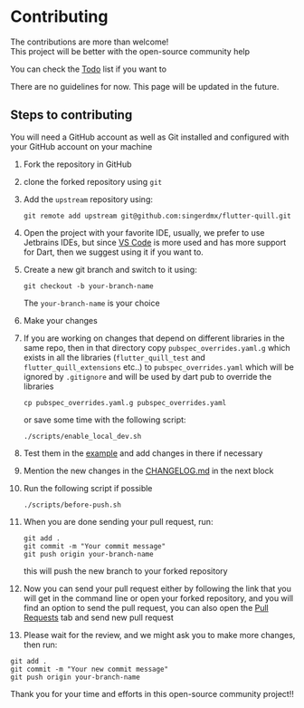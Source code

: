 # Contributing

The contributions are more than welcome! <br>
This project will be better with the open-source community help

You can check the [Todo](./todo.md) list if you want to

There are no guidelines for now.
This page will be updated in the future.

## Steps to contributing

You will need a GitHub account as well as Git installed and configured with your GitHub account on your machine

1. Fork the repository in GitHub
2. clone the forked repository using `git`
3. Add the `upstream` repository using:
    ```
    git remote add upstream git@github.com:singerdmx/flutter-quill.git
    ```
4. Open the project with your favorite IDE, usually, we prefer to use Jetbrains IDEs, but since [VS Code](https://code.visualstudio.com) is more used and has more support for Dart, then we suggest using it if you want to.
5. Create a new git branch and switch to it using:
   
    ```
    git checkout -b your-branch-name
    ```
    The `your-branch-name` is your choice
6. Make your changes
7. If you are working on changes that depend on different libraries in the same repo, then in that directory copy `pubspec_overrides.yaml.g` which exists in all the libraries (`flutter_quill_test` and `flutter_quill_extensions` etc..)
to `pubspec_overrides.yaml` which will be ignored by `.gitignore` and will be used by dart pub to override the libraries
    ```
    cp pubspec_overrides.yaml.g pubspec_overrides.yaml
    ```
    or save some time with the following script:
    ```
    ./scripts/enable_local_dev.sh
    ```
8. Test them in the [example](../example) and add changes in there if necessary
9. Mention the new changes in the [CHANGELOG.md](../CHANGELOG.md) in the next block
10. Run the following script if possible
    ```
    ./scripts/before-push.sh
    ```
11. When you are done sending your pull request, run:
    ```
    git add .
    git commit -m "Your commit message"
    git push origin your-branch-name
    ```
    this will push the new branch to your forked repository
12. Now you can send your pull request either by following the link that you will get in the command line or open your
forked repository, and you will find an option to send the pull request, you can also
open the [Pull Requests](https://github.com/singerdmx/flutter-quill) tab and send new pull request
13.  Please wait for the review, and we might ask you to make more changes, then run:
```
git add .
git commit -m "Your new commit message"
git push origin your-branch-name
```

Thank you for your time and efforts in this open-source community project!!
